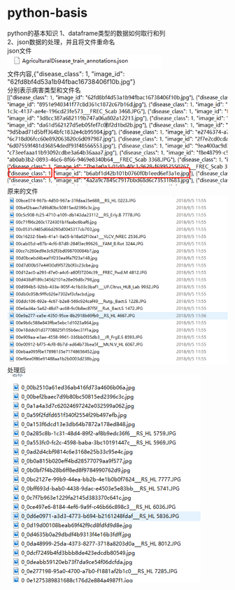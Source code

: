 # python-basis
python的基本知识
1、dataframe类型的数据如何取行和列  
2、json数据的处理，并且将文件重命名  
  json文件  
  ![image1](https://github.com/JinMana/python-basis/blob/master/images/d.png)  
  文件内容,{"disease_class": 1, "image_id": "62fd8bf4d53a1b94fbac16738406f10b.jpg"}  
  分别表示病害类型和文件名  
  ![image2](https://github.com/JinMana/python-basis/blob/master/images/c.png)  
  原来的文件  
  ![image3](https://github.com/JinMana/python-basis/blob/master/images/b.png)  
  处理后  
  ![image](https://github.com/JinMana/python-basis/blob/master/images/a.png)  
